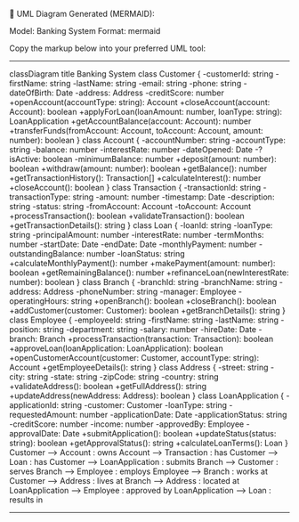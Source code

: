 🎨 UML Diagram Generated (MERMAID):

Model: Banking System
Format: mermaid

Copy the markup below into your preferred UML tool:

---
classDiagram
title Banking System
class Customer {
    -customerId: string
    -firstName: string
    -lastName: string
    -email: string
    -phone: string
    -dateOfBirth: Date
    -address: Address
    -creditScore: number
    +openAccount(accountType: string): Account
    +closeAccount(account: Account): boolean
    +applyForLoan(loanAmount: number, loanType: string): LoanApplication
    +getAccountBalance(account: Account): number
    +transferFunds(fromAccount: Account, toAccount: Account, amount: number): boolean
}
class Account {
    -accountNumber: string
    -accountType: string
    -balance: number
    -interestRate: number
    -dateOpened: Date
    -?isActive: boolean
    -minimumBalance: number
    +deposit(amount: number): boolean
    +withdraw(amount: number): boolean
    +getBalance(): number
    +getTransactionHistory(): Transaction[]
    +calculateInterest(): number
    +closeAccount(): boolean
}
class Transaction {
    -transactionId: string
    -transactionType: string
    -amount: number
    -timestamp: Date
    -description: string
    -status: string
    -fromAccount: Account
    -toAccount: Account
    +processTransaction(): boolean
    +validateTransaction(): boolean
    +getTransactionDetails(): string
}
class Loan {
    -loanId: string
    -loanType: string
    -principalAmount: number
    -interestRate: number
    -termMonths: number
    -startDate: Date
    -endDate: Date
    -monthlyPayment: number
    -outstandingBalance: number
    -loanStatus: string
    +calculateMonthlyPayment(): number
    +makePayment(amount: number): boolean
    +getRemainingBalance(): number
    +refinanceLoan(newInterestRate: number): boolean
}
class Branch {
    -branchId: string
    -branchName: string
    -address: Address
    -phoneNumber: string
    -manager: Employee
    -operatingHours: string
    +openBranch(): boolean
    +closeBranch(): boolean
    +addCustomer(customer: Customer): boolean
    +getBranchDetails(): string
}
class Employee {
    -employeeId: string
    -firstName: string
    -lastName: string
    -position: string
    -department: string
    -salary: number
    -hireDate: Date
    -branch: Branch
    +processTransaction(transaction: Transaction): boolean
    +approveLoan(loanApplication: LoanApplication): boolean
    +openCustomerAccount(customer: Customer, accountType: string): Account
    +getEmployeeDetails(): string
}
class Address {
    -street: string
    -city: string
    -state: string
    -zipCode: string
    -country: string
    +validateAddress(): boolean
    +getFullAddress(): string
    +updateAddress(newAddress: Address): boolean
}
class LoanApplication {
    -applicationId: string
    -customer: Customer
    -loanType: string
    -requestedAmount: number
    -applicationDate: Date
    -applicationStatus: string
    -creditScore: number
    -income: number
    -approvedBy: Employee
    -approvalDate: Date
    +submitApplication(): boolean
    +updateStatus(status: string): boolean
    +getApprovalStatus(): string
    +calculateLoanTerms(): Loan
}
Customer --> Account : owns
Account --> Transaction : has
Customer --> Loan : has
Customer --> LoanApplication : submits
Branch --> Customer : serves
Branch --> Employee : employs
Employee --> Branch : works at
Customer --> Address : lives at
Branch --> Address : located at
LoanApplication --> Employee : approved by
LoanApplication --> Loan : results in

---